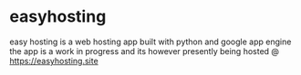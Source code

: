 # easyhosting
easy hosting is a web hosting app built with python and google app engine
the app is a work in progress and its however presently being hosted @ 
https://easyhosting.site

